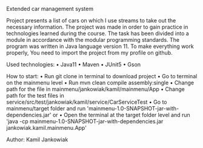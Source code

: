 Extended car management system

Project presents a list of cars on which I use streams to take out the necessary information.
The project was made in order to gain practice in technologies learned during the course.
The task has been divided into a module in accordance with the modular programming standards.
The program was written in Java language version 11. To make everything work properly, You need to import the project from my profile on github.

Used technologies:
•	Java11
•	Maven
•	JUnit5
•	Gson

How to start:
•	Run git clone in terminal to download project
•	Go to terminal on the mainmenu level
•	Run mvn clean compile assembly:single
•   Change path for the file in mainmenu/jankowiak/kamil/mainmenu/App
•   Change path for the test files in service/src/test/jankowiak/kamil/service/CarServiceTest
•	Go to mainmenu/target folder and run 'mainmenu-1.0-SNAPSHOT-jar-with-dependencies.jar' 
                                    or
•	Open the terminal at the target folder level and run 'java -cp mainmenu-1.0-SNAPSHOT-jar-with-dependencies.jar jankowiak.kamil.mainmenu.App'

Author:
Kamil Jankowiak
